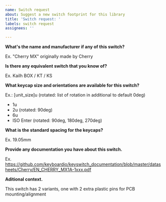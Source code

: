 ```yaml
---
name: Switch request
about: Suggest a new switch footprint for this library
title: 'Switch request: '
labels: switch request
assignees: ''

---
```


**What's the name and manufacturer if any of this switch?**

Ex. "Cherry MX" originally made by Cherry

**Is there any equivalent switch that you know of?**

Ex. Kailh BOX / KT / KS

**What keycap size and orientations are available for this switch?**

Ex.: [unit_size]u (rotated: list of rotation in additional to default 0deg)
- 1u
- 2u (rotated: 90deg)
- 6u
- ISO Enter (rotated: 90deg, 180deg, 270deg)

**What is the standard spacing for the keycaps?**

Ex. 19.05mm

**Provide any documentation you have about this switch.**

Ex. https://github.com/keyboardio/keyswitch_documentation/blob/master/datasheets/Cherry/EN_CHERRY_MX1A-1xxx.pdf

**Aditional context.**

This switch has 2 variants, one with 2 extra plastic pins for PCB mounting/alignment
